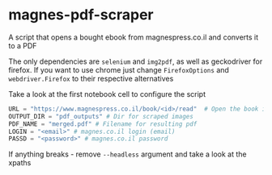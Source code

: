 # magnes-pdf-scraper
A script that opens a bought ebook from magnespress.co.il and converts it to a PDF

The only dependencies are `selenium` and `img2pdf`, as well as geckodriver for firefox. If you want to use chrome just change `FirefoxOptions` and `webdriver.Firefox` to their respective alternatives

Take a look at the first notebook cell to configure the script
```python
URL = "https://www.magnespress.co.il/book/<id>/read"  # Open the book in the online reader and copy url
OUTPUT_DIR = "pdf_outputs" # Dir for scraped images 
PDF_NAME = "merged.pdf" # Filename for resulting pdf
LOGIN = "<email>" # magnes.co.il login (email)
PASSD = "<password>" # magnes.co.il password
```

If anything breaks - remove `--headless` argument and take a look at the xpaths